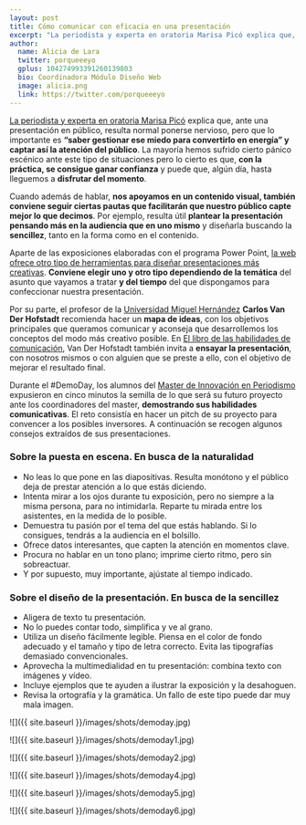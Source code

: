 ```yaml
---
layout: post
title: Cómo comunicar con eficacia en una presentación
excerpt: "La periodista y experta en oratoria Marisa Picó explica que, ante una presentación en público, resulta normal ponerse nervioso, pero que lo importante es “saber gestionar ese miedo para convertirlo en energía” y captar así la atención del público. La mayoría hemos sufrido cierto pánico escénico ante este tipo de situaciones pero lo cierto es que, con la práctica, se consigue ganar confianza y puede que, algún día, hasta lleguemos a disfrutar del momento."
author:
  name: Alicia de Lara
  twitter: porqueeeyo
  gplus: 104274993391260139803 
  bio: Coordinadora Módulo Diseño Web
  image: alicia.png
  link: https://twitter.com/porqueeeyo
---
```


[La periodista y experta en oratoria Marisa Picó](http://marisapico.es/) explica que, ante una presentación en público, resulta normal ponerse nervioso, pero que lo importante es **“saber gestionar ese miedo para convertirlo en energía” y captar así la atención del público**. La mayoría hemos sufrido cierto pánico escénico ante este tipo de situaciones pero lo cierto es que, **con la práctica, se consigue ganar confianza** y puede que, algún día, hasta lleguemos a **disfrutar del momento**.

Cuando además de hablar, **nos apoyamos en un contenido visual, también conviene seguir ciertas pautas que facilitarán que nuestro público capte mejor lo que decimos**. Por ejemplo, resulta útil **plantear la presentación pensando más en la audiencia que en uno mismo** y diseñarla buscando la **sencillez**, tanto en la forma como en el contenido.

Aparte de las exposiciones elaboradas con el programa Power Point, [la web ofrece otro tipo de herramientas para diseñar presentaciones más creativas](http://www.clasesdeperiodismo.com/2014/04/23/20-herramientas-para-crear-presentaciones/). **Conviene elegir uno y otro tipo dependiendo de la temática** del asunto que vayamos a tratar **y del tiempo** del que dispongamos para confeccionar nuestra presentación.

Por su parte, el profesor de la [Universidad Miguel Hernández](http://www.umh.es/) **Carlos Van Der Hofstadt** recomienda hacer un **mapa de ideas**, con los objetivos principales que queramos comunicar y aconseja que desarrollemos los conceptos del modo más creativo posible. En [El libro de las habilidades de comunicación](https://books.google.es/books?id=7EClCgAAQBAJ&printsec=frontcover&source=gbs_ge_summary_r&cad=0#v=onepage&q&f=false), Van Der Hofstadt también invita a **ensayar la presentación**, con nosotros mismos o con alguien que se preste a ello, con el objetivo de mejorar el resultado final.

Durante el #DemoDay, los alumnos del [Master de Innovación en Periodismo](http://mip.umh.es/) expusieron en cinco minutos la semilla de lo que será su futuro proyecto ante los coordinadores del master, **demostrando sus habilidades comunicativas**. El reto consistía en hacer un pitch de su proyecto para convencer a los posibles inversores. A continuación se recogen algunos consejos extraídos de sus presentaciones.

### Sobre la puesta en escena. En busca de la naturalidad
- No leas lo que pone en las diapositivas. Resulta monótono y el público deja de prestar atención a lo que estás diciendo.
- Intenta mirar a los ojos durante tu exposición, pero no siempre a la misma persona, para no intimidarla. Reparte tu mirada entre los asistentes, en la medida de lo posible.
- Demuestra tu pasión por el tema del que estás hablando. Si lo consigues, tendrás a la audiencia en el bolsillo.
- Ofrece datos interesantes, que capten la atención en momentos clave.
- Procura no hablar en un tono plano; imprime cierto ritmo, pero sin sobreactuar.
- Y por supuesto, muy importante, ajústate al tiempo indicado.

### Sobre el diseño de la presentación. En busca de la sencillez
- Aligera de texto tu presentación.
- No lo puedes contar todo, simplifica y ve al grano.
- Utiliza un diseño fácilmente legible. Piensa en el color de fondo adecuado y el tamaño y tipo de letra correcto. Evita las tipografías demasiado convencionales.
- Aprovecha la multimedialidad en tu presentación: combina texto con imágenes y vídeo.
- Incluye ejemplos que te ayuden a ilustrar la exposición y la desahoguen.
- Revisa la ortografía y la gramática. Un fallo de este tipo puede dar muy mala imagen.

![]({{ site.baseurl }}/images/shots/demoday.jpg)

![]({{ site.baseurl }}/images/shots/demoday1.jpg)

![]({{ site.baseurl }}/images/shots/demoday2.jpg)

![]({{ site.baseurl }}/images/shots/demoday4.jpg)

![]({{ site.baseurl }}/images/shots/demoday5.jpg)

![]({{ site.baseurl }}/images/shots/demoday6.jpg)

